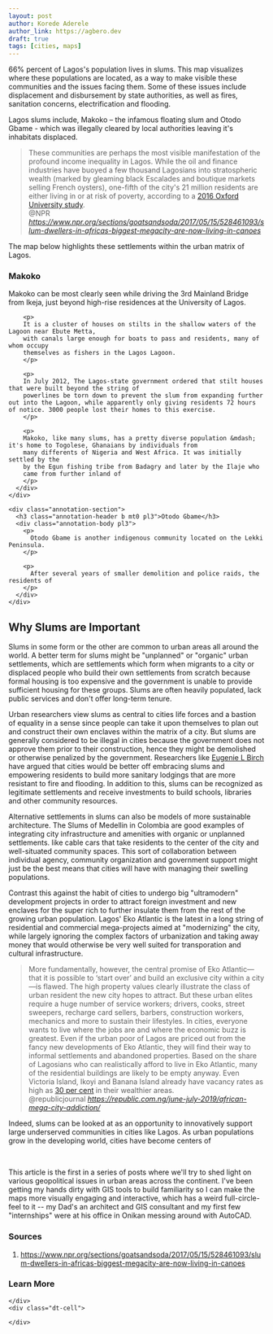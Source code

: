 ```yaml
---
layout: post
author: Korede Aderele
author_link: https://agbero.dev
draft: true
tags: [cities, maps]
---
```


66% percent of Lagos's population lives in slums. This map visualizes where these populations are located, as a way to make visible these communities and the issues facing them. Some of these issues include displacement and disbursement by state authorities, as well as fires, sanitation concerns, electrification and flooding.

Lagos slums include, Makoko – the infamous floating slum and Otodo Gbame - which was illegally cleared by local authorities leaving it's inhabitats displaced.

<blockquote 
  class="quoteback"
  darkmode="" 
  data-title="Slum%20Dwellers%20In%20Africa's%20Biggest%20Megacity%20Are%20Now%20Living%20In%20Canoes"
  data-author="@NPR" cite="https://www.npr.org/sections/goatsandsoda/2017/05/15/528461093/slum-dwellers-in-africas-biggest-megacity-are-now-living-in-canoes">
  These communities are perhaps the most visible manifestation of the profound income inequality in Lagos. While the oil and finance industries have buoyed a few thousand Lagosians into stratospheric wealth (marked by gleaming black Escalades and boutique markets selling French oysters), one-fifth of the city's 21 million residents are either living in or at risk of poverty, according to a <a href="https://www.documentcloud.org/documents/3719246-NGA.html" target="_blank" rel="noopener">2016 Oxford University study</a>.
  <footer>
  @NPR
    <cite>
      <a href="https://www.npr.org/sections/goatsandsoda/2017/05/15/528461093/slum-dwellers-in-africas-biggest-megacity-are-now-living-in-canoes">
        https://www.npr.org/sections/goatsandsoda/2017/05/15/528461093/slum-dwellers-in-africas-biggest-megacity-are-now-living-in-canoes
      </a>
    </cite>
  </footer>
</blockquote>
<script note="" src="https://cdn.jsdelivr.net/gh/Blogger-Peer-Review/quotebacks@1/quoteback.js"></script>

The map below highlights these settlements within the urban matrix of Lagos.

<!--
  This block of code below contains the map and the text carousel beside it. Scrolling to each new section of the carousel 
--->
<div class="MAP-container flex flex-row">
  <div id="lagos-slums-map" class="MAP"></div>

  <div class="map-annotation f6 pb0 flex flex-column" onscroll="mapScroll(event)">
    <div class="annotation-section">
      <h3 class="annotation-header b mt0 pl3">Makoko</h3>
      <div class="annotation-body pl3">
        <p>
        Makoko can be most clearly seen while driving the 3rd Mainland Bridge from Ikeja, just beyond high-rise residences at the University of Lagos. 
        </p>

        <p>
        It is a cluster of houses on stilts in the shallow waters of the Lagoon near Ebute Metta, 
        with canals large enough for boats to pass and residents, many of whom occupy 
        themselves as fishers in the Lagos Lagoon.
        </p>

        <p>
        In July 2012, The Lagos-state government ordered that stilt houses that were built beyond the string of 
        powerlines be torn down to prevent the slum from expanding further out into the Lagoon, while apparently only giving residents 72 hours of notice. 3000 people lost their homes to this exercise.
        </p>

        <p>
        Makoko, like many slums, has a pretty diverse population &mdash; it's home to Togolese, Ghanaians by individuals from 
        many differents of Nigeria and West Africa. It was initially settled by the 
        by the Egun fishing tribe from Badagry and later by the Ilaje who 
        came from further inland of 
        </p>
      </div>
    </div>

    <div class="annotation-section">
      <h3 class="annotation-header b mt0 pl3">Otodo Gbame</h3>
      <div class="annotation-body pl3">
        <p>
          Otodo Gbame is another indigenous community located on the Lekki Peninsula.
        </p>

        <p>
          After several years of smaller demolition and police raids, the residents of 
        </p>
      </div>
    </div>
  </div>
</div>

## Why Slums are Important
Slums in some form or the other are common to urban areas all around the world. 
A better term for slums might be "unplanned" or "organic" urban settlements, which are settlements which form when migrants to a city or 
displaced people who build their own settlements from scratch because formal housing is too expensive and the government is 
unable to provide sufficient housing for these groups. 
Slums are often heavily populated, lack public services and don't offer long-term tenure.

Urban researchers view slums as central to cities life forces and a bastion of equality in a sense since people can take it upon 
themselves to plan out and construct their own enclaves within the matrix of a city. 
But slums are generally considered to be illegal in cities because the government does not approve them prior to their construction, hence 
they might be demolished or otherwise penalized by the government. 
Researchers like [Eugenie L Birch](https://www.design.upenn.edu/city-regional-planning/phd/people/eugenie-l-birch) have argued that cities 
would be better off embracing slums and empowering residents to build more sanitary lodgings that are more resistant to fire and flooding. 
In addition to this, slums can be recognized as legitimate settlements and receive investments to build schools, libraries and other 
community resources.

Alternative settlements in slums can also be models of more sustainable architecture. The Slums of Medellin in Colombia are good examples of integrating city infrastructure and amenities with organic or unplanned settlements. like cable cars that take residents to the center of the city and well-situated community spaces. This sort of collaboration between individual agency, community organization and government support might just be the best means that cities will have with managing their swelling populations. 

Contrast this against the habit of cities to undergo big "ultramodern" development projects in order to attract foreign 
investment and new enclaves for the super rich to further insulate them from the rest of the growing urban population. 
Lagos' Eko Atlantic is the latest in a long string of residential and commercial mega-projects aimed at "modernizing" the 
city, while largely ignoring the complex factors of urbanization and taking away money that would otherwise be very well suited for 
transporation and cultural infrastructure.

<blockquote 
  class="quoteback" darkmode="" 
  data-author="Zombiescapes: Africa's Megacity Addiction" 
  data-title="Dafe Opotu for @republicjournal" 
  cite="https://republic.com.ng/june-july-2019/african-mega-city-addiction/">
  More fundamentally, however, the central promise of Eko Atlantic—that it is possible to ‘start over’ and build an exclusive city within a city—is flawed. The high property values clearly illustrate the class of urban resident the new city hopes to attract. But these urban elites require a huge number of service workers; drivers, cooks, street sweepers, recharge card sellers, barbers, construction workers, mechanics and more to sustain their lifestyles. In cities, everyone wants to live where the jobs are and where the economic buzz is greatest. Even if the urban poor of Lagos are priced out from the fancy new developments of Eko Atlantic, they will find their way to informal settlements and abandoned properties. Based on the share of Lagosians who can realistically afford to live in Eko Atlantic, many of the residential buildings are likely to be empty anyway. Even Victoria Island, Ikoyi and Banana Island already have vacancy rates as high as <a href="https://www.bloomberg.com/news/articles/2018-05-29/eko-atlantic-city-eyes-2023-finish-as-nigeria-economy-rebounds" target="_blank" rel="noopener">30 per cent</a> in their wealthier areas.
  <footer>@republicjournal<cite> <a href="https://republic.com.ng/june-july-2019/african-mega-city-addiction/">https://republic.com.ng/june-july-2019/african-mega-city-addiction/</a></cite></footer>
</blockquote>
<script note="" src="https://cdn.jsdelivr.net/gh/Blogger-Peer-Review/quotebacks@1/quoteback.js"></script>

Indeed, slums can be looked at as an opportunity to innovatively support large underserved communities in cities like Lagos. As urban populations grow in the developing world, cities have become centers of 

<br/>

<div class="horizontal-divide bb mh4">
</div>

This article is the first in a series of posts where we'll try to shed light on various geopolitical issues in urban areas across the continent. 
I've been getting my hands dirty with GIS tools to build familiarity 
so I can make the maps more visually engaging and interactive, which has a weird full-circle-feel to it -- my Dad's an architect and 
GIS consultant and my first few "internships" were at his office in Onikan messing around with AutoCAD.

### Sources

1. https://www.npr.org/sections/goatsandsoda/2017/05/15/528461093/slum-dwellers-in-africas-biggest-megacity-are-now-living-in-canoes

### Learn More

<div class="dt">
  <div class="dt-row">
    <div class="dt-cell">

    </div>
    <div class="dt-cell">
      
    </div>
  </div>

  <div class="dt-row">

  </div>
</div>

<!---------------------------------------------------------------------> 

<script mapscript>
  let map = L.map('lagos-slums-map').setView([6.498820462853738, 3.3958632487106137], 15);

  L.tileLayer('http://{s}.google.com/vt/lyrs=s&x={x}&y={y}&z={z}', {
    maxZoom: 20,
    subdomains: ['mt0','mt1','mt2','mt3'],
    attribution: '<a href="https://github.com/cyclosm/cyclosm-cartocss-style/releases" title="CyclOSM - Open Bicycle render">CyclOSM</a> | Map data: &copy; <a href="https://www.openstreetmap.org/copyright">OpenStreetMap</a> contributors'
  }).addTo(map);

  omnivore.kml("/maps/data/lagos-slums.kml").addTo(map);

  function panOnClick(latlng) {
    map.panTo(latlng);
  }

  /*
  L.marker([51.5, -0.09]).addTo(map)
    .bindPopup('A pretty CSS3 popup.<br> Easily customizable.')
    .openPopup();
  
  var map = new mapboxgl.Map({
    container: 'lagos-slums-map',
    center: [6, 5],
    zoom: 5,
    style: 'mapbox://styles/mapbox/streets-v11'
  });
  */

  function mapScroll(e) {
    let elHeight = e.target.height;
    if (e.target.scrollY > (elHeight / 1.5)) {
      e.nextSibling.nextSibling.scrollIntoView();
    }
  }
</script>
